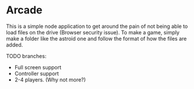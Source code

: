 # Arcade

  This is a simple node application to get around the pain of not being able to load files on the drive (Browser security issue). To make a game, simply make a folder like the astroid one and follow the format of how the files are added.
  

TODO branches:
- Full screen support
- Controller support
- 2-4 players. (Why not more?)
